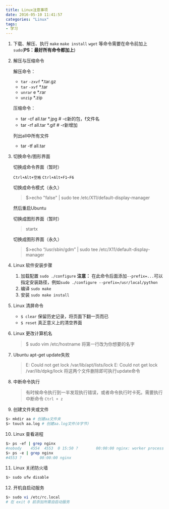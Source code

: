 ```yaml
---
title: Linux注意事项
date: 2016-05-10 11:41:57
categories: "Linux"
tags:
- 学习
---
```

1. 下载、解压、执行 `make` `make install` `wget` 等命令需要在命令前加上`sudo`(**PS：最好所有命令都加上**)
2. 解压与压缩命令
    
    解压命令：
    
    - `tar` `-zxvf` *.tar.gz
    - `tar` `-xvf` *.tar
    - `unrar` e *.rar
    - `unzip` *.zip

    压缩命令：
    
    - tar -cf all.tar *.jpg # -c新的包，f文件名
    - tar -rf all.tar *.gif # -r新增加
    
    列出all中所有文件
    
    - tar -tf all.tar 
3. 切换命令/图形界面
    <!-- more -->
    切换成命令界面（暂时）

    `Ctrl+Alt+空格` `Ctrl+Alt+F1~F6`

    切换成命令模式（永久）
    
    > $>echo "false" | sudo tee /etc/X11/default-display-manager
    
    然后重启Ubuntu

    切换成图形界面（暂时）

    > startx
    
    切换成图形界面（永久）

    > $>echo “/usr/sbin/gdm” | sudo tee /etc/X11/default-display-manager

4. Linux 软件安装步骤
    1. 加载配置 `sudo ./configure` **注意：**  在此命令后面添加`--prefix=...`可以指定安装路径，例如`sudo ./configure --prefix=/usr/local/python`
    2. 编译 `sudo make`
    3. 安装 `sudo make install`
5. Linux 清屏命令
    - `$ clear` 保留历史记录，将页面下翻一页而已
    - `$ reset` 真正意义上的清空界面
6. Linux 更改计算机名

    > $ sudo vim /etc/hostname
    > 将第一行改为你想要的名字

7. Ubuntu apt-get update失败
    > E: Could not get lock /var/lib/apt/lists/lock 
    > E: Could not get lock /var/lib/dpkg/lock
    > 将这两个文件删除即可执行update命令

8. 中断命令执行
    > 有时候命令执行到一半发现执行错误，或者命令执行时卡死。需要执行中断命令
    > `Ctrl + z`

9. 创建文件夹或文件
```bash
$> mkdir aa # 创建aa文件夹
$> touch aa.log # 创建aa.log文件(0字节)
```

10. Linux 查看进程
```bash
$> ps -ef | grep nginx 
#nobody    4554  4553  0 15:50 ?        00:00:00 nginx: worker process 
$> ps -e | grep nginx 
#4553 ?        00:00:00 nginx
```

11. Linux 关闭防火墙
```bash
$> sudo ufw disable
```

12. 开机自启动服务
```bash
$> sudo vi /etc/rc.local
# 在 exit 0 前添加所需自启动服务
```
